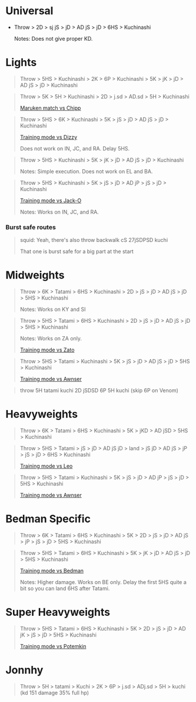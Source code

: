 # Universal
- Throw > 2D > sj jS > jD > AD jS > jD > 6HS > Kuchinashi
  
  Notes: Does not give proper KD.

# Lights
> Throw > 5HS > Kuchinashi > 2K > 6P > Kuchinashi > 5K > jK > jD > AD jS > jD > Kuchinashi


> Throw > 5K > 5H > Kuchinashi > 2D > j.sd > AD.sd > 5H > Kuchinashi 
>
> [Maruken match vs Chipp](https://youtu.be/4UE7FkCZneI?t=585)


> Throw > 5HS > 6K > Kuchinashi > 5K > jS > jD > AD jS > jD > Kuchinashi
>
> [Training mode vs Dizzy](https://twitter.com/whensOuren/status/861201303162294272)
>
>   Does not work on IN, JC, and RA. Delay 5HS.

> Throw > 5HS > Kuchinashi > 5K > jK > jD > AD jS > jD > Kuchinashi
>
> Notes: Simple execution. Does not work on EL and BA.

> Throw > 5HS > Kuchinashi > 5K > jS > jD > AD jP > jS > jD > Kuchinashi
> 
> [Training mode vs Jack-O](https://twitter.com/whensOuren/status/861203620917858308)
> 
>  Notes: Works on IN, JC, and RA.

### Burst safe routes

> squid: Yeah, there's also throw backwalk cS 27jSDPSD kuchi
> 
> 
> That one is burst safe for a big part at the start

# Midweights

> Throw > 6K > Tatami > 6HS > Kuchinashi > 2D > jS > jD > AD jS > jD > 5HS > Kuchinashi
> 
> Notes: Works on KY and SI

> Throw > 5HS > Tatami > 6HS > Kuchinashi > 2D > jS > jD > AD jS > jD > 5HS > Kuchinashi
>
> Notes: Works on  ZA only.
>
> [Training mode vs Zato](https://twitter.com/zonekensan/status/941008371578048512) 

>Throw > 5HS > Tatami > Kuchinashi > 5K > jS > jD > AD jS > jD > 5HS > Kuchinashi
>
> [Training mode vs Awnser](https://twitter.com/whensOuren/status/861316882703548416)

> throw 5H tatami kuchi 2D jSDSD 6P 5H kuchi (skip 6P on Venom)
>
#  Heavyweights
> Throw > 6K > Tatami > 6HS > Kuchinashi > 5K > jKD > AD jSD > 5HS > Kuchinashi

> Throw > 5HS > Tatami > jS > jD > AD jS jD > land > jS jD > AD jS > jP > jS > jD > 6HS > Kuchinashi
> 
> [Training mode vs Leo](https://youtu.be/DEuEpgwx4zc) 

> Throw > 5HS > Tatami > Kuchinashi > 5K > jS > jD > AD jP > jS > jD > 5HS > Kuchinashi
> 
> [Training mode vs Awnser](https://twitter.com/whensOuren/status/861316882703548416)

# Bedman Specific
> Throw > 6K > Tatami > 6HS > Kuchinashi > 5K > 2D > jS > jD > AD jS > jP > jS > jD > 5HS > Kuchinashi

> Throw > 5HS > Tatami > 6HS > Kuchinashi > 5K > jK > jD > AD jS > jD > 5HS > Kuchinashi
> 
> [Training mode vs Bedman](https://twitter.com/whensOuren/status/861319165931663364)
> 
> Notes: Higher damage. Works on BE only. Delay the first 5HS quite a bit so you can land 6HS after Tatami.

# Super Heavyweights
> Throw > 5HS > Tatami > 6HS > Kuchinashi > 5K > 2D > jS > jD > AD jK > jS > jD > 5HS > Kuchinashi
> 
> [Training mode vs Potemkin](https://youtu.be/I_Ck9V1pvsw)



# Jonnhy

> Throw > 5H > tatami > Kuchi > 2K > 6P > j.sd > ADj.sd > 5H > kuchi  (kd 151 damage 35% full hp)

>

>

>

>

>

>

>

>

> 

>

>

>

>

>

>

>

>

>

>

>

>

>

>

>

>

>

>

>

>




